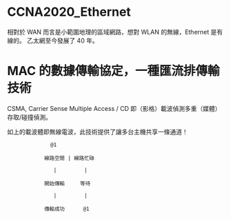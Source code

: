 # CCNA2020_Ethernet
相對於 WAN 而言是小範圍地理的區域網路，想對 WLAN 的無線，Ethernet 是有線的。
乙太網至今發展了 40 年。

# MAC 的數據傳輸協定，一種匯流排傳輸技術

CSMA, Carrier Sense Multiple Access / CD 即（影格）載波偵測多重（媒體）存取/碰撞偵測。

如上的載波體即無線電波，此技術提供了讓多台主機共享一條通道！



                  @1

                線路空閒 | 線路忙碌

                   |         |

                開始傳輸     等待

                   |         |

                傳輸成功      @1
